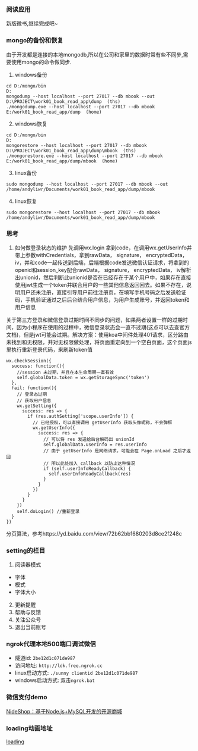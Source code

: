 ### 阅读应用
新版微书,继续完成吧~

### mongo的备份和恢复
由于开发都是连接的本地mongodb,所以在公司和家里的数据时常有些不同步,需要使用mongo的命令做同步.
1. windows备份
  ```
  cd D:/mongo/bin
  D:
  mongodump --host localhost --port 27017 --db mbook --out D:\PROJECT\work01_book_read_app\dump  (ths)
  ./mongodump.exe --host localhost --port 27017 --db mbook E:/work01_book_read_app/dump  (home)
  ```
2. windows恢复
  ```
  cd D:/mongo/bin
  D:
  mongorestore --host localhost --port 27017 --db mbook D:\PROJECT\work01_book_read_app\dump\mbook  (ths)
  ./mongorestore.exe --host localhost --port 27017 --db mbook E:/work01_book_read_app/dump/mbook  (home)
  ``` 
3. linux备份
```
sudo mongodump --host localhost --port 27017 --db mbook --out /home/andyliwr/Documents/work01_book_read_app/dump/mbook
```
4. linux恢复
```
sudo mongorestore --host localhost --port 27017 --db mbook /home/andyliwr/Documents/work01_book_read_app/dump/mbook
```

### 思考
1. 如何做登录状态的维护
先调用wx.login 拿到code，在调用wx.getUserInfo并带上参数withCredentials，拿到rawData， signature， encryptedData， iv，并和code一起传送到后端，后端根据code发送微信认证请求，将拿到的openid和session_key配合rawData， signature， encryptedData， iv解析出unionid，然后判断此unionid是否在已经存在于某个用户中，如果存在直接使用jwt生成一个token并联合用户的一些其他信息返回回去。如果不存在，说明用户还未注册，直接引导用户前往注册页，在填写手机号码之后发送验证码，手机验证通过之后后台结合用户信息，为用户生成账号，并返回token和用户信息

关于第三方登录和微信登录过期时间不同步的问题，如果两者设置一样的过期时间，因为小程序在使用的过程中，微信登录状态会一直不过期(这点可以去查官方文档)，但是jwt可能会过期。解决方案：使用koa中间件处理401请求，区分路由未找到和无权限，并对无权限做处理，将页面重定向到一个空白页面，这个页面js里执行重新登录代码，来刷新token值
```
wx.checkSession({
  success: function(){
    //session 未过期，并且在本生命周期一直有效
    self.globalData.token = wx.getStorageSync('token')
  },
  fail: function(){
    // 登录态过期
    // 获取用户信息
    wx.getSetting({
      success: res => {
        if (res.authSetting['scope.userInfo']) {
          // 已经授权，可以直接调用 getUserInfo 获取头像昵称，不会弹框
          wx.getUserInfo({
            success: res => {
              // 可以将 res 发送给后台解码出 unionId
              self.globalData.userInfo = res.userInfo
              // 由于 getUserInfo 是网络请求，可能会在 Page.onLoad 之后才返回
              // 所以此处加入 callback 以防止这种情况
              if (self.userInfoReadyCallback) {
                self.userInfoReadyCallback(res)
              }
            }
          })
        }
      }
    })
    self.doLogin() //重新登录
  }
})
```
  分页算法，参考https://yd.baidu.com/view/72b62bb1680203d8ce2f248c

### setting的栏目
1. 阅读器模式
  + 字体
  + 模式
  + 字体大小
2. 更新提醒
3. 帮助与反馈
4. 关注公众号
5. 退出当前账号

### ngrok代理本地500端口调试微信
+ 隧道id: `2be12d1c071de987`
+ 访问地址: `http://ldk.free.ngrok.cc`
+ linux启动方式: `./sunny clientid 2be12d1c071de987`
+ windows启动方式: 双击`ngrok.bat`

### 微信支付demo
[NideShop：基于Node.js+MySQL开发的开源商城](https://github.com/tumobi/nideshop-mini-program)

### loading动画地址
[loading](https://loading.io/icon/custom/95323/)
